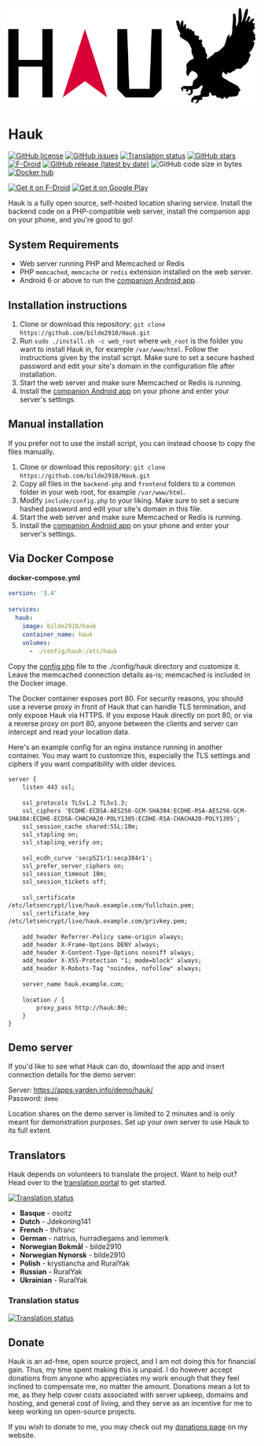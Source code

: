 ![Hauk](./frontend/assets/logo.svg "Hauk")

# Hauk

[![GitHub license](https://img.shields.io/github/license/bilde2910/Hauk)](https://github.com/bilde2910/Hauk/blob/master/LICENSE)
[![GitHub issues](https://img.shields.io/github/issues/bilde2910/Hauk)](https://github.com/bilde2910/Hauk/issues)
[![Translation status](https://traduki.varden.info/widgets/hauk/-/svg-badge.svg)](https://traduki.varden.info/engage/hauk/)
[![GitHub stars](https://img.shields.io/github/stars/bilde2910/Hauk)](https://github.com/bilde2910/Hauk/stargazers)
[![F-Droid](https://img.shields.io/f-droid/v/info.varden.hauk)](https://f-droid.org/packages/info.varden.hauk/)
[![GitHub release (latest by date)](https://img.shields.io/github/v/release/bilde2910/Hauk)](https://github.com/bilde2910/Hauk/releases)
![GitHub code size in bytes](https://img.shields.io/github/languages/code-size/bilde2910/Hauk)
[![Docker hub](https://img.shields.io/docker/pulls/bilde2910/hauk.svg)](https://hub.docker.com/r/bilde2910/hauk)

[<img src="https://fdroid.gitlab.io/artwork/badge/get-it-on.png"
    alt="Get it on F-Droid"
    height="80">](https://f-droid.org/packages/info.varden.hauk)
[<img src="https://play.google.com/intl/en_us/badges/static/images/badges/en_badge_web_generic.png"
    alt="Get it on Google Play"
    height="80">](https://play.google.com/store/apps/details?id=info.varden.hauk)

Hauk is a fully open source, self-hosted location sharing service. Install the
backend code on a PHP-compatible web server, install the companion app on your
phone, and you're good to go!

## System Requirements

- Web server running PHP and Memcached or Redis
- PHP `memcached`, `memcache` or `redis` extension installed on the web server.
- Android 6 or above to run the [companion Android app](https://f-droid.org/packages/info.varden.hauk/).

## Installation instructions

1. Clone or download this repository:  `git clone https://github.com/bilde2910/Hauk.git`
2. Run `sudo ./install.sh -c web_root` where `web_root` is the folder you want
   to install Hauk in, for example `/var/www/html`. Follow the instructions
   given by the install script. Make sure to set a secure hashed password and
   edit your site's domain in the configuration file after installation.
3. Start the web server and make sure Memcached or Redis is running.
4. Install the [companion Android app](https://f-droid.org/packages/info.varden.hauk/)
   on your phone and enter your server's settings.

## Manual installation

If you prefer not to use the install script, you can instead choose to copy the
files manually.

1. Clone or download this repository: `git clone https://github.com/bilde2910/Hauk.git`
2. Copy all files in the `backend-php` and `frontend` folders to a common folder
   in your web root, for example `/var/www/html`.
3. Modify `include/config.php` to your liking. Make sure to set a secure hashed
   password and edit your site's domain in this file.
4. Start the web server and make sure Memcached or Redis is running.
5. Install the [companion Android app](https://f-droid.org/packages/info.varden.hauk/)
   on your phone and enter your server's settings.

## Via Docker Compose

**docker-compose.yml**

```yaml
version: '3.4'

services:
  hauk:
    image: bilde2910/hauk
    container_name: hauk
    volumes:
      - ./config/hauk:/etc/hauk
```

Copy the [config.php](https://github.com/bilde2910/Hauk/blob/master/backend-php/include/config-sample.php) file to the ./config/hauk directory and customize it. Leave the memcached connection details as-is; memcached is included in the Docker image.

The Docker container exposes port 80. For security reasons, you should use a reverse proxy in front of Hauk that can handle TLS termination, and only expose Hauk via HTTPS. If you expose Hauk directly on port 80, or via a reverse proxy on port 80, anyone between the clients and server can intercept and read your location data.

Here's an example config for an nginx instance running in another container. You may want to customize this, especially the TLS settings and ciphers if you want compatibility with older devices.

```nginx
server {
    listen 443 ssl;

    ssl_protocols TLSv1.2 TLSv1.3;
    ssl_ciphers 'ECDHE-ECDSA-AES256-GCM-SHA384:ECDHE-RSA-AES256-GCM-SHA384:ECDHE-ECDSA-CHACHA20-POLY1305:ECDHE-RSA-CHACHA20-POLY1305';
    ssl_session_cache shared:SSL:10m;
    ssl_stapling on;
    ssl_stapling_verify on;

    ssl_ecdh_curve 'secp521r1:secp384r1';
    ssl_prefer_server_ciphers on;
    ssl_session_timeout 10m;
    ssl_session_tickets off;

    ssl_certificate /etc/letsencrypt/live/hauk.example.com/fullchain.pem;
    ssl_certificate_key /etc/letsencrypt/live/hauk.example.com/privkey.pem;

    add_header Referrer-Policy same-origin always;
    add_header X-Frame-Options DENY always;
    add_header X-Content-Type-Options nosniff always;
    add_header X-XSS-Protection "1; mode=block" always;
    add_header X-Robots-Tag "noindex, nofollow" always;

    server_name hauk.example.com;

    location / {
        proxy_pass http://hauk:80;
    }
}
```

## Demo server

If you'd like to see what Hauk can do, download the app and insert connection details for the demo server:

Server: https://apps.varden.info/demo/hauk/  
Password: `demo`

Location shares on the demo server is limited to 2 minutes and is only meant for demonstration purposes. Set up your own server to use Hauk to its full extent.

## Translators

Hauk depends on volunteers to translate the project. Want to help out? Head over to the [translation portal](https://traduki.varden.info/engage/hauk/) to get started.

[![Translation status](https://traduki.varden.info/widgets/hauk/-/287x66-white.png)](https://traduki.varden.info/engage/hauk/)

- **Basque** - osoitz
- **Dutch** - Jdekoning141
- **French** - thifranc
- **German** - natrius, hurradiegams and lemmerk
- **Norwegian Bokmål** - bilde2910
- **Norwegian Nynorsk** - bilde2910
- **Polish** - krystiancha and RuralYak
- **Russian** - RuralYak
- **Ukrainian** - RuralYak

### Translation status

[![Translation status](https://traduki.varden.info/widgets/hauk/-/multi-red.svg)](https://traduki.varden.info/engage/hauk/)

## Donate

Hauk is an ad-free, open source project, and I am not doing this for financial gain. Thus, my time spent making this is unpaid. I do however accept donations from anyone who appreciates my work enough that they feel inclined to compensate me, no matter the amount. Donations mean a lot to me, as they help cover costs associated with server upkeep, domains and hosting, and general cost of living, and they serve as an incentive for me to keep working on open-source projects.

If you wish to donate to me, you may check out my [donations page](https://varden.info/donate.php) on my website.
